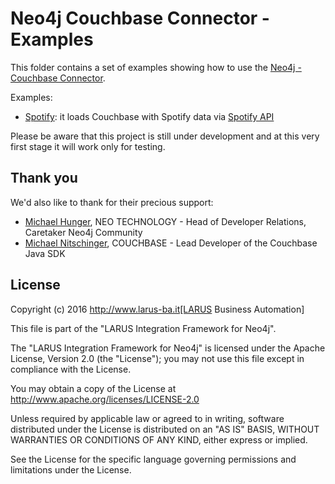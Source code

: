 # Neo4j Couchbase Connector - Examples

This folder contains a set of examples showing how to use the [Neo4j - Couchbase Connector](https://github.com/larusba/neo4j-couchbase-connector).

Examples:
* [Spotify](./spotify): it loads Couchbase with Spotify data via [Spotify API](https://developer.spotify.com/web-api/) 

Please be aware that this project is still under development and at this very first stage it will work only for testing.

## Thank you

We'd also like to thank for their precious support:
* [Michael Hunger](https://twitter.com/mesirii), NEO TECHNOLOGY - Head of Developer Relations, Caretaker Neo4j Community
* [Michael Nitschinger](https://twitter.com/daschl), COUCHBASE - Lead Developer of the Couchbase Java SDK

## License

Copyright (c) 2016 http://www.larus-ba.it[LARUS Business Automation]

This file is part of the "LARUS Integration Framework for Neo4j".

The "LARUS Integration Framework for Neo4j" is licensed under the Apache License, Version 2.0 (the "License"); you may not use this file except in compliance with the License.

You may obtain a copy of the License at
http://www.apache.org/licenses/LICENSE-2.0

Unless required by applicable law or agreed to in writing, software distributed under the License is distributed on an "AS IS" BASIS, WITHOUT WARRANTIES OR CONDITIONS OF ANY KIND, either express or implied.

See the License for the specific language governing permissions and limitations under the License.
